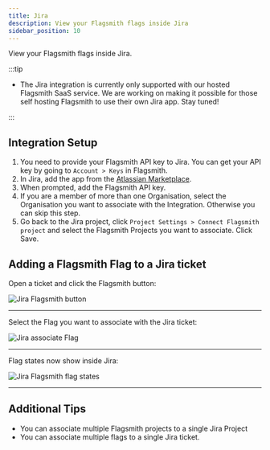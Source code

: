```yaml
---
title: Jira
description: View your Flagsmith flags inside Jira
sidebar_position: 10
---
```


View your Flagsmith flags inside Jira.

:::tip

- The Jira integration is currently only supported with our hosted Flagsmith SaaS service. We are working on making it
  possible for those self hosting Flagsmith to use their own Jira app. Stay tuned!

:::

## Integration Setup

1. You need to provide your Flagsmith API key to Jira. You can get your API key by going to `Account > Keys` in
   Flagsmith.
2. In Jira, add the app from the
   [Atlassian Marketplace](https://marketplace.atlassian.com/apps/1232743/flagsmith-for-jira).
3. When prompted, add the Flagsmith API key.
4. If you are a member of more than one Organisation, select the Organisation you want to associate with the
   Integration. Otherwise you can skip this step.
5. Go back to the Jira project, click `Project Settings > Connect Flagsmith project` and select the Flagsmith Projects
   you want to associate. Click Save.

## Adding a Flagsmith Flag to a Jira ticket

Open a ticket and click the Flagsmith button:

![Jira Flagsmith button](/img/integrations/jira/select-flagsmith.png)

---

Select the Flag you want to associate with the Jira ticket:

![Jira associate Flag](/img/integrations/jira/associate-flag.png)

---

Flag states now show inside Jira:

![Jira Flagsmith flag states](/img/integrations/jira/flag-states.png)

---

## Additional Tips

- You can associate multiple Flagsmith projects to a single Jira Project
- You can associate multiple flags to a single Jira ticket.
